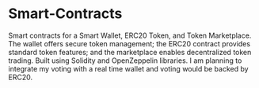 # Smart-Contracts
Smart contracts for a Smart Wallet, ERC20 Token, and Token Marketplace. The wallet offers secure token management; the ERC20 contract provides standard token features; and the marketplace enables decentralized token trading. Built using Solidity and OpenZeppelin libraries.
I am planning to integrate my voting with a real time wallet and voting would be backed by ERC20.
